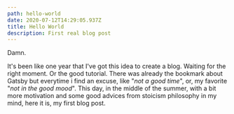 ```yaml
---
path: hello-world
date: 2020-07-12T14:29:05.937Z
title: Hello World
description: First real blog post
---
```

Damn.

It's been like one year that I've got this idea to create a blog. Waiting for the right moment. Or the good tutorial. 
There was already the bookmark about Gatsby but everytime i find an excuse, like "*not a good time*", or, my favorite "*not in the good mood*".
This day, in the middle of the summer, with a bit more motivation and some good advices from stoicism philosophy in my mind, here it is, my first blog post.

